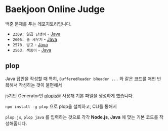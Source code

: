 # Baekjoon Online Judge

백준 문제를 푸는 레포지토리입니다.

- `2309. 일곱 난쟁이` - [Java](./src/BOJ2309/Main.java)
- `2605. 줄 세우기` - [Java](./src/BOJ2605/Main.java)
- `2578. 빙고` - [Java](./src/BOJ2578/Main.java)
- `2563. 색종이` - [Java](./src/BOJ2563/Main.java)

## plop

Java 답안을 작성할 때 특히, `BufferedReader bReader ...` 와 같은 코드를 매번 반복해서 작성하는 것이 불편해서

js기반 Generator인 [plopjs](https://github.com/plopjs/plop)을 사용해 기본 파일을 생성하게 했습니다.

`npm install -g plop` 으로 plop을 설치하고, CLI를 통해서

`plop js`, `plop java` 를 입력하는 것으로 각각 **Node.js**, **Java** 에 맞는 기본 코드를 작성해줍니다.
